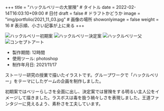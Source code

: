 +++
title = "ハックルベリーの大冒険" # タイトル
date = 2022-02-14T16:03:10+09:00 # 日付
draft = false # ドラフトかどうか
image = "img/portfolio/2021_11_03.jpg" # 画像の場所
showonlyimage = false
weight = 16 # 表示順、小さい記事が上に来る 
+++

<!--見出しここまで-->
<!--more-->

![ハックルベリー初期案](/img/portfolio/2021_11_03.jpg)
![ハックルベリー決定案](/img/portfolio/2021_11_10.jpg)
![ハックルベリー父](/img/portfolio/2021_11_16.jpg)
![コンセプトアート](/img/portfolio/2021_11_16_concept.jpg)

- 製作期間: 12時間
- 使用ツール: photoshop
- 制作年月日: 2021/11/17
  
ストーリー研究の授業で描いたイラストです。グループワークで「ハックルベリー」をテーマにしたゲームの企画を制作しました。

初期案ではベリーらしさを全面に出し、決定案では冒険をする明るい主人公をイメージして描きました。ラスボスは毒を扱う禍々しさを表現しました。王道ファンタジーに見えるよう、素朴さを工夫しています。